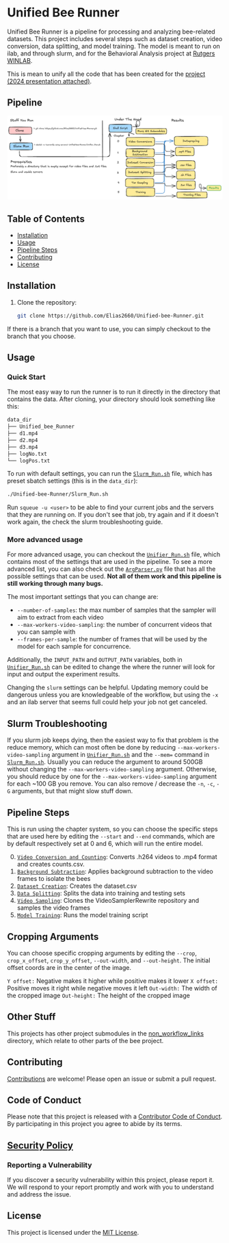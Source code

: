 # Unified Bee Runner

Unified Bee Runner is a pipeline for processing and analyzing bee-related datasets. This project includes several steps such as dataset creation, video conversion, data splitting, and model training. The model is meant to run on ilab, and through slurm, and for the Behavioral Analysis project at [Rutgers WINLAB](https://www.winlab.rutgers.edu/).

This is mean to unify all the code that has been created for the [project (2024 presentation attached)](https://docs.google.com/presentation/d/1j25c85SZ_8YPYvNdfubfVlN3Zx5B-090/edit?usp=sharing&ouid=110217722607110726120&rtpof=true&sd=true).

## Pipeline

![PipelineImage](RunImage.png)

## Table of Contents

- [Installation](#installation)
- [Usage](#usage)
- [Pipeline Steps](#pipeline-steps)
- [Contributing](#contributing)
- [License](#license)

## Installation

1. Clone the repository:

   ```sh
   git clone https://github.com/Elias2660/Unified-bee-Runner.git
   ```

If there is a branch that you want to use, you can simply checkout to the branch that you choose.

## Usage

<!-- To run the pipeline, use the provided [shell script](Unifier_Run.sh) in [SLURM](https://slurm.schedmd.com/documentation.html). If you don't want to, (this is not recommended though) you can execute it in your command line, though this will take a while:

**NOTE**: Do not `cd` into the `Unified-Bee-Runner` dir to run with default settings. They are configured to run in the dir containing the data. Your file structure should look like when you run the commands (you should be in data_dir): -->

### Quick Start

The most easy way to run the runner is to run it directly in the directory that contains the data. After cloning, your directory should look something like this:

```
data_dir
├── Unified_bee_Runner
├── d1.mp4
├── d2.mp4
├── d3.mp4
├── logNo.txt
└── logPos.txt
```

To run with default settings, you can run the [`Slurm_Run.sh`](Slurm_Run.sh) file, which has preset sbatch settings (this is in the `data_dir`):

```sh
./Unified-bee-Runner/Slurm_Run.sh
```

Run `squeue -u <user>` to be able to find your current jobs and the servers that they are running on. If you don't see that job, try again and if it doesn't work again, the check the slurm troubleshooting guide.

### More advanced usage

For more advanced usage, you can checkout the [`Unifier_Run.sh`](Unifier_Run.sh) file, which contains most of the settings that are used in the pipeline. To see a more advanced list, you can also check out the [`ArgParser.py`](ArgParser.py) file that has all the possible settings that can be used. **Not all of them work and this pipeline is still working through many bugs.**

The most important settings that you can change are:

- `--number-of-samples`: the max number of samples that the sampler will aim to extract from each video
- `--max-workers-video-sampling`: the number of concurrent videos that you can sample with
- `--frames-per-sample`: the number of frames that will be used by the model for each sample for concurrence.

Additionally, the `INPUT_PATH` and `OUTPUT_PATH` variables, both in [`Unifier_Run.sh`](Unifier_Run.sh) can be edited to change the where the runner will look for input and output the experiment results.

Changing the `slurm` settings can be helpful. Updating memory could be dangerous unless you are knowledgeable of the workflow, but using the `-x` and an ilab server that seems full could help your job not get canceled.

## Slurm Troubleshooting

If you slurm job keeps dying, then the easiest way to fix that problem is the reduce memory, which can most often be done by reducing `--max-workers-video-sampling` argument in [`Unifier_Run.sh`](Unifier_Run.sh) and the `--mem=` command in [`Slurm_Run.sh`](Slurm_Run.sh). Usually you can reduce the argument to around 500GB without changing the `--max-workers-video-sampling` argument. Otherwise, you should reduce by one for the `--max-workers-video-sampling` argument for each ~100 GB you remove. You can also remove / decrease the `-n`, `-c`, `-G` arguments, but that might slow stuff down.

## Pipeline Steps

This is run using the chapter system, so you can choose the specific steps that are used here by editing the `--start` and `--end` commands, which are by default respectively set at 0 and 6, which will run the entire model.

0. [`Video Conversion and Counting`](https://github.com/Elias2660/Video_Frame_Counter): Converts .h264 videos to .mp4 format and creates counts.csv.
1. [`Background Subtraction`](https://github.com/Elias2660/Video_Subtractions): Applies background subtraction to the video frames to isolate the bees
2. [`Dataset Creation`](https://github.com/Elias2660/Dataset_Creator): Creates the dataset.csv
3. [`Data Splitting`](https://github.com/Elias2660/working_bee_analysis/blob/main/make_validation_training.py): Splits the data into training and testing sets
4. [`Video Sampling`](https://github.com/Elias2660/VideoSamplerRewrite): Clones the VideoSamplerRewrite repository and samples the video frames
5. [`Model Training`](https://github.com/bfirner/bee_analysis/blob/main/VidActRecTrain.py): Runs the model training script

## Cropping Arguments

You can choose specific cropping arguments by editing the `--crop`, `crop_x_offset`, `crop_y_offset`, `--out-width`, and `--out-height`.
The initial offset coords are in the center of the image. 

`Y offset:` Negative makes it higher while positive makes it lower
`X offset:` Positive moves it right while negative moves it left
`Out-width:` The width of the cropped image
`Out-height:` The height of the cropped image


## Other Stuff

This projects has other project submodules in the [non_workflow_links](non_workflow_links/) directory, which relate to other parts of the bee project.

## Contributing

[Contributions](CONTRIBUTING.md) are welcome! Please open an issue or submit a pull request.

## Code of Conduct

Please note that this project is released with a [Contributor Code of Conduct](CODE_OF_CONDUCT.md). By participating in this project you agree to abide by its terms.

## [Security Policy](SECURITY.md)

### Reporting a Vulnerability

If you discover a security vulnerability within this project, please report it. We will respond to your report promptly and work with you to understand and address the issue.

## License

This project is licensed under the [MIT License](LICENSE).

